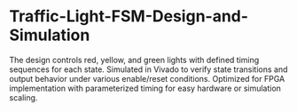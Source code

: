 # Traffic-Light-FSM-Design-and-Simulation
The design controls red, yellow, and green lights with defined timing sequences for each state. Simulated in Vivado to verify state transitions and output behavior under various enable/reset conditions. Optimized for FPGA implementation with parameterized timing for easy hardware or simulation scaling.
